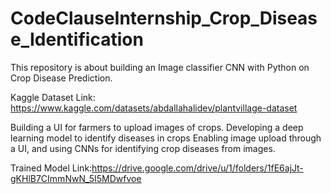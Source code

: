 # CodeClauseInternship_Crop_Disease_Identification
This repository is about building an Image classifier CNN with Python on Crop Disease Prediction.

Kaggle Dataset Link: https://www.kaggle.com/datasets/abdallahalidev/plantvillage-dataset

Building a UI for farmers to upload images of crops. 
Developing a deep learning model to identify diseases in crops Enabling image upload through a UI, and using CNNs for identifying crop diseases from images.

Trained Model Link:https://drive.google.com/drive/u/1/folders/1fE6ajJt-gKHlB7CImmNwN_5I5MDwfvoe

